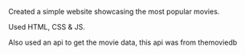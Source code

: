 Created a simple website showcasing the most popular movies.

Used HTML, CSS & JS.

Also used an api to get the movie data, this api was from themoviedb
